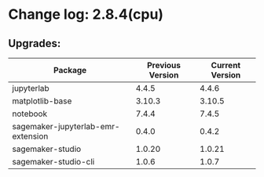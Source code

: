 # Change log: 2.8.4(cpu)

## Upgrades: 

Package | Previous Version | Current Version
---|---|---
jupyterlab|4.4.5|4.4.6
matplotlib-base|3.10.3|3.10.5
notebook|7.4.4|7.4.5
sagemaker-jupyterlab-emr-extension|0.4.0|0.4.2
sagemaker-studio|1.0.20|1.0.21
sagemaker-studio-cli|1.0.6|1.0.7
